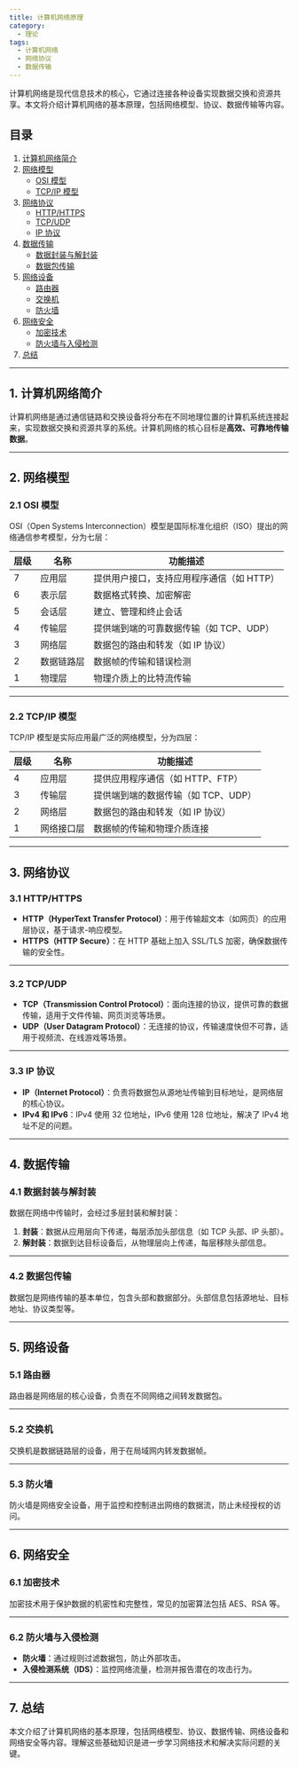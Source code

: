 ```yaml
---
title: 计算机网络原理
category:
  - 理论
tags:
  - 计算机网络
  - 网络协议
  - 数据传输
---
```


计算机网络是现代信息技术的核心，它通过连接各种设备实现数据交换和资源共享。本文将介绍计算机网络的基本原理，包括网络模型、协议、数据传输等内容。

<!-- more -->

## 目录

1. [计算机网络简介](#1-计算机网络简介)
2. [网络模型](#2-网络模型)
    - [OSI 模型](#21-osi-模型)
    - [TCP/IP 模型](#22-tcpip-模型)
3. [网络协议](#3-网络协议)
    - [HTTP/HTTPS](#31-httphttps)
    - [TCP/UDP](#32-tcpudp)
    - [IP 协议](#33-ip-协议)
4. [数据传输](#4-数据传输)
    - [数据封装与解封装](#41-数据封装与解封装)
    - [数据包传输](#42-数据包传输)
5. [网络设备](#5-网络设备)
    - [路由器](#51-路由器)
    - [交换机](#52-交换机)
    - [防火墙](#53-防火墙)
6. [网络安全](#6-网络安全)
    - [加密技术](#61-加密技术)
    - [防火墙与入侵检测](#62-防火墙与入侵检测)
7. [总结](#7-总结)

---

## 1. 计算机网络简介

计算机网络是通过通信链路和交换设备将分布在不同地理位置的计算机系统连接起来，实现数据交换和资源共享的系统。计算机网络的核心目标是**高效、可靠地传输数据**。

---

## 2. 网络模型

### 2.1 OSI 模型

OSI（Open Systems Interconnection）模型是国际标准化组织（ISO）提出的网络通信参考模型，分为七层：

| 层级 | 名称           | 功能描述                                   |
|------|----------------|--------------------------------------------|
| 7    | 应用层         | 提供用户接口，支持应用程序通信（如 HTTP） |
| 6    | 表示层         | 数据格式转换、加密解密                   |
| 5    | 会话层         | 建立、管理和终止会话                     |
| 4    | 传输层         | 提供端到端的可靠数据传输（如 TCP、UDP）  |
| 3    | 网络层         | 数据包的路由和转发（如 IP 协议）         |
| 2    | 数据链路层     | 数据帧的传输和错误检测                   |
| 1    | 物理层         | 物理介质上的比特流传输                   |

---

### 2.2 TCP/IP 模型

TCP/IP 模型是实际应用最广泛的网络模型，分为四层：

| 层级 | 名称           | 功能描述                                   |
|------|----------------|--------------------------------------------|
| 4    | 应用层         | 提供应用程序通信（如 HTTP、FTP）          |
| 3    | 传输层         | 提供端到端的数据传输（如 TCP、UDP）       |
| 2    | 网络层         | 数据包的路由和转发（如 IP 协议）          |
| 1    | 网络接口层     | 数据帧的传输和物理介质连接               |

---

## 3. 网络协议

### 3.1 HTTP/HTTPS

- **HTTP（HyperText Transfer Protocol）**：用于传输超文本（如网页）的应用层协议，基于请求-响应模型。
- **HTTPS（HTTP Secure）**：在 HTTP 基础上加入 SSL/TLS 加密，确保数据传输的安全性。

---

### 3.2 TCP/UDP

- **TCP（Transmission Control Protocol）**：面向连接的协议，提供可靠的数据传输，适用于文件传输、网页浏览等场景。
- **UDP（User Datagram Protocol）**：无连接的协议，传输速度快但不可靠，适用于视频流、在线游戏等场景。

---

### 3.3 IP 协议

- **IP（Internet Protocol）**：负责将数据包从源地址传输到目标地址，是网络层的核心协议。
- **IPv4 和 IPv6**：IPv4 使用 32 位地址，IPv6 使用 128 位地址，解决了 IPv4 地址不足的问题。

---

## 4. 数据传输

### 4.1 数据封装与解封装

数据在网络中传输时，会经过多层封装和解封装：

1. **封装**：数据从应用层向下传递，每层添加头部信息（如 TCP 头部、IP 头部）。
2. **解封装**：数据到达目标设备后，从物理层向上传递，每层移除头部信息。

---

### 4.2 数据包传输

数据包是网络传输的基本单位，包含头部和数据部分。头部信息包括源地址、目标地址、协议类型等。

---

## 5. 网络设备

### 5.1 路由器

路由器是网络层的核心设备，负责在不同网络之间转发数据包。

---

### 5.2 交换机

交换机是数据链路层的设备，用于在局域网内转发数据帧。

---

### 5.3 防火墙

防火墙是网络安全设备，用于监控和控制进出网络的数据流，防止未经授权的访问。

---

## 6. 网络安全

### 6.1 加密技术

加密技术用于保护数据的机密性和完整性，常见的加密算法包括 AES、RSA 等。

---

### 6.2 防火墙与入侵检测

- **防火墙**：通过规则过滤数据包，防止外部攻击。
- **入侵检测系统（IDS）**：监控网络流量，检测并报告潜在的攻击行为。

---

## 7. 总结

本文介绍了计算机网络的基本原理，包括网络模型、协议、数据传输、网络设备和网络安全等内容。理解这些基础知识是进一步学习网络技术和解决实际问题的关键。
